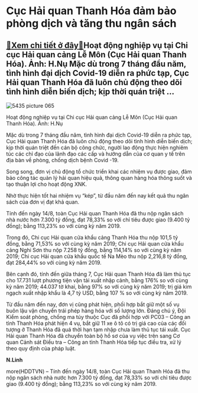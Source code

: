 Cục Hải quan Thanh Hóa đảm bảo phòng dịch và tăng thu ngân sách
===============================================================

[:gift:Xem chi tiết ở đây:gift:](https://hddtvn.com/cuc-hai-quan-thanh-hoa-dam-bao-phong-dich-va-tang-thu-ngan-sach/)Hoạt động nghiệp vụ tại Chi cục Hải quan cảng Lễ Môn (Cục Hải quan Thanh Hóa). Ảnh: H.Nụ Mặc dù trong 7 tháng đầu năm, tình hình đại dịch Covid-19 diễn ra phức tạp, Cục Hải quan Thanh Hóa đã luôn chủ động theo dõi tình hình diễn biến dịch; kịp thời quán triệt …
---------------------------------------------------------------------------------------------------------------------------------------------------------------------------------------------------------------------------------------------------------------------





![5435 picture 065](https://haiquanonline.com.vn/stores/news_dataimages/linhntn/032019/12/09/5435_Picture_065.jpg?rt=20200819103935 "Cục Hải quan Thanh Hóa đảm bảo phòng dịch và tăng thu ngân sách")


Hoạt động nghiệp vụ tại Chi cục Hải quan cảng Lễ Môn (Cục Hải quan Thanh Hóa). Ảnh: H.Nụ



Mặc dù trong 7 tháng đầu năm, tình hình đại dịch Covid-19 diễn ra phức tạp, Cục Hải quan Thanh Hóa đã luôn chủ động theo dõi tình hình diễn biến dịch; kịp thời quán triệt đến cán bộ công chức, người lao động thực hiện nghiêm túc các chỉ đạo của lãnh đạo các cấp và hướng dẫn của cơ quan y tế trên địa bàn về phòng, chống dịch bệnh Covid -19.


Song song, đơn vị chủ động tổ chức triển khai các nhiệm vụ được giao, đảm bảo công tác quản lý hải quan hiệu quả, thông quan hàng hóa thông suốt và tạo thuận lợi cho hoạt động XNK.


Nhờ thực hiện tốt hai nhiệm vụ “kép”, từ đầu năm đến nay kết quả thu ngân sách của đơn vị đạt khả quan.


Tính đến ngày 14/8, toàn Cục Hải quan Thanh Hóa đã thu nộp ngân sách nhà nước hơn 7.300 tỷ đồng, đạt 78,33% so với chỉ tiêu được giao (9.400 tỷ đồng); bằng 113,23% so với cùng kỳ năm 2019.


Trong đó, Chi cục Hải quan cửa khẩu cảng Thanh Hóa thu nộp 101,5 tỷ đồng, bằng 71,53% so với cùng kỳ năm 2019; Chi cục Hải quan cửa khẩu cảng Nghi Sơn thu nộp 7.258 tỷ đồng, bằng 114,14% so với cùng kỳ năm 2019; Chi cục Hải quan cửa khẩu quốc tế Na Mèo thu nộp 2,216,8 tỷ đồng, đạt 284,44% so với cùng kỳ năm 2019.


Bên cạnh đó, tính đến giữa tháng 7, Cục Hải quan Thanh Hóa đã làm thủ tục cho 17.731 lượt phương tiện vận tải xuất nhập cảnh, bằng 176% so với cùng kỳ năm 2019; 44.037 tờ khai, bằng 97% so với cùng kỳ năm 2019; trị giá kim ngạch xuất nhập khẩu là 4,7 tỷ USD, bằng 107 % so với cùng kỳ năm 2019.


Từ đầu năm đến nay, đơn vị cũng phát hiện, phối hợp bắt giữ một số vụ buôn lậu vận chuyển trái phép hàng hóa với số lượng lớn. Đáng chú ý, Đội Kiểm soát phòng, chống ma túy thuộc Cục đã phối hợp với PC03 – Công an tỉnh Thanh Hóa phát hiện 4 vụ, bắt giữ 11 xe ô tô có trị giá cao của các đối tượng ở Thanh Hóa đã quá thời hạn tạm nhập chưa làm thủ tục tái xuất. Cục Hải quan Thanh Hóa đã chuyển toàn bộ hồ sơ của vụ việc trên sang Cơ quan Cảnh sát Điều tra – Công an tỉnh Thanh Hóa tiếp tục điều tra, xử lý theo quy định của pháp luật.




**N.Linh**



more(HDDTVN) – Tính đến ngày 14/8, toàn Cục Hải quan Thanh Hóa đã thu nộp ngân sách nhà nước hơn 7.300 tỷ đồng, đạt 78,33% so với chỉ tiêu được giao (9.400 tỷ đồng); bằng 113,23% so với cùng kỳ năm 2019.

